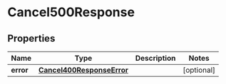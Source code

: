 
# Cancel500Response

## Properties
Name | Type | Description | Notes
------------ | ------------- | ------------- | -------------
**error** | [**Cancel400ResponseError**](Cancel400ResponseError.md) |  |  [optional]



